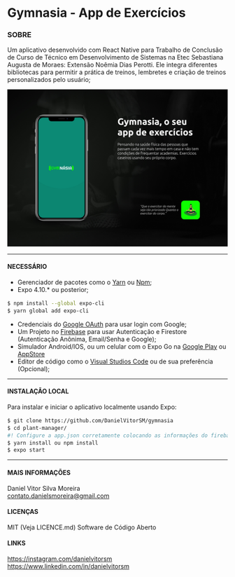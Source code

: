 # Gymnasia - App de Exercícios

### SOBRE
Um aplicativo desenvolvido com React Native para Trabalho de Conclusão de Curso de Técnico em Desenvolvimento de Sistemas na Etec Sebastiana Augusta de Moraes: Extensão Noêmia Dias Perotti. Ele integra diferentes bibliotecas para permitir a prática de treinos, lembretes e criação de treinos personalizados pelo usuário;

![Banner Gymnasia](./images/banner.jpg)

----------------------------
#### NECESSÁRIO
* Gerenciador de pacotes como o [Yarn](https://classic.yarnpkg.com/en/docs/install/) ou [Npm](https://www.npmjs.com/get-npm);
* Expo 4.10.* ou posterior;
```  bash
$ npm install --global expo-cli
$ yarn global add expo-cli
 ```
 
* Credenciais do [Google OAuth](https://console.cloud.google.com/apis/credentials) para usar login com Google;
* Um Projeto no [Firebase](https://firebase.google.com/) para usar Autenticação e Firestore (Autenticação Anônima, Email/Senha e Google);
* Simulador Android/IOS, ou um celular com  o Expo Go na [Google Play](https://play.google.com/store/apps/details?id=host.exp.exponent&hl=pt_BR&gl=US)  ou [AppStore](https://apps.apple.com/br/app/expo-go/id982107779)
* Editor de código como o [Visual Studios Code](https://code.visualstudio.com/) ou de sua preferência (Opcional);
----------------------------
#### INSTALAÇÃO LOCAL
Para instalar e iniciar o aplicativo localmente usando Expo:
``` bash
$ git clone https://github.com/DanielVitorSM/gymnasia
$ cd plant-manager/
#! Configure a app.json corretamente colocando as informações do firebase
$ yarn install ou npm install
$ expo start
```
----------------------------
#### MAIS INFORMAÇÕES
Daniel Vitor Silva Moreira  
contato.danielsmoreira@gmail.com 

#### LICENÇAS
MIT (Veja LICENCE.md)
Software de Código Aberto

#### LINKS
https://instagram.com/danielvitorsm  
https://www.linkedin.com/in/danielvitorsm  